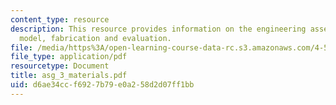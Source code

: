 ```yaml
---
content_type: resource
description: This resource provides information on the engineering assemblies, materials,
  model, fabrication and evaluation.
file: /media/https%3A/open-learning-course-data-rc.s3.amazonaws.com/4-511-digital-mock-up-workshop-spring-2006/d6ae34ccf6927b79e0a258d2d07ff1bb_asg_3_materials.pdf
file_type: application/pdf
resourcetype: Document
title: asg_3_materials.pdf
uid: d6ae34cc-f692-7b79-e0a2-58d2d07ff1bb
---
```

